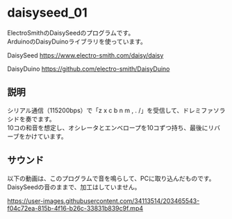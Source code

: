 # daisyseed_01

ElectroSmithのDaisySeedのプログラムです。</br>
ArduinoのDaisyDuinoライブラリを使っています。

DaisySeed
https://www.electro-smith.com/daisy/daisy

DaisyDuino
https://github.com/electro-smith/DaisyDuino

## 説明
シリアル通信（115200bps）で「z x c b n m , . /」を受信して、ドレミファソラシドを奏でます。</br>
10コの和音を想定し、オシレータとエンベロープを10コずつ持ち、最後にリバーブをかけています。

## サウンド
以下の動画は、このプログラムで音を鳴らして、PCに取り込んだものです。DaisySeedの音のままで、加工はしていません。</br>

https://user-images.githubusercontent.com/34113514/203465543-f04c72ea-815b-4f16-b26c-33831b839c9f.mp4

